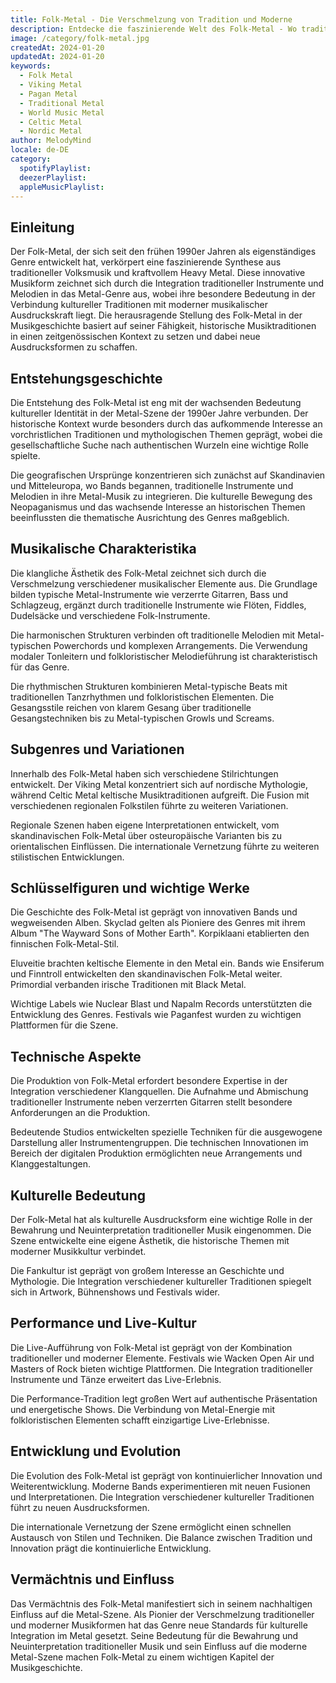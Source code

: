 ```yaml
---
title: Folk-Metal - Die Verschmelzung von Tradition und Moderne
description: Entdecke die faszinierende Welt des Folk-Metal - Wo traditionelle Instrumente auf harte Gitarrenriffs treffen
image: /category/folk-metal.jpg
createdAt: 2024-01-20
updatedAt: 2024-01-20
keywords:
  - Folk Metal
  - Viking Metal
  - Pagan Metal
  - Traditional Metal
  - World Music Metal
  - Celtic Metal
  - Nordic Metal
author: MelodyMind
locale: de-DE
category:
  spotifyPlaylist: 
  deezerPlaylist: 
  appleMusicPlaylist: 
---
```


## Einleitung

Der Folk-Metal, der sich seit den frühen 1990er Jahren als eigenständiges Genre entwickelt hat, verkörpert eine faszinierende Synthese aus traditioneller Volksmusik und kraftvollem Heavy Metal. Diese innovative Musikform zeichnet sich durch die Integration traditioneller Instrumente und Melodien in das Metal-Genre aus, wobei ihre besondere Bedeutung in der Verbindung kultureller Traditionen mit moderner musikalischer Ausdruckskraft liegt. Die herausragende Stellung des Folk-Metal in der Musikgeschichte basiert auf seiner Fähigkeit, historische Musiktraditionen in einen zeitgenössischen Kontext zu setzen und dabei neue Ausdrucksformen zu schaffen.

## Entstehungsgeschichte

Die Entstehung des Folk-Metal ist eng mit der wachsenden Bedeutung kultureller Identität in der Metal-Szene der 1990er Jahre verbunden. Der historische Kontext wurde besonders durch das aufkommende Interesse an vorchristlichen Traditionen und mythologischen Themen geprägt, wobei die gesellschaftliche Suche nach authentischen Wurzeln eine wichtige Rolle spielte.

Die geografischen Ursprünge konzentrieren sich zunächst auf Skandinavien und Mitteleuropa, wo Bands begannen, traditionelle Instrumente und Melodien in ihre Metal-Musik zu integrieren. Die kulturelle Bewegung des Neopaganismus und das wachsende Interesse an historischen Themen beeinflussten die thematische Ausrichtung des Genres maßgeblich.

## Musikalische Charakteristika

Die klangliche Ästhetik des Folk-Metal zeichnet sich durch die Verschmelzung verschiedener musikalischer Elemente aus. Die Grundlage bilden typische Metal-Instrumente wie verzerrte Gitarren, Bass und Schlagzeug, ergänzt durch traditionelle Instrumente wie Flöten, Fiddles, Dudelsäcke und verschiedene Folk-Instrumente.

Die harmonischen Strukturen verbinden oft traditionelle Melodien mit Metal-typischen Powerchords und komplexen Arrangements. Die Verwendung modaler Tonleitern und folkloristischer Melodieführung ist charakteristisch für das Genre.

Die rhythmischen Strukturen kombinieren Metal-typische Beats mit traditionellen Tanzrhythmen und folkloristischen Elementen. Die Gesangsstile reichen von klarem Gesang über traditionelle Gesangstechniken bis zu Metal-typischen Growls und Screams.

## Subgenres und Variationen

Innerhalb des Folk-Metal haben sich verschiedene Stilrichtungen entwickelt. Der Viking Metal konzentriert sich auf nordische Mythologie, während Celtic Metal keltische Musiktraditionen aufgreift. Die Fusion mit verschiedenen regionalen Folkstilen führte zu weiteren Variationen.

Regionale Szenen haben eigene Interpretationen entwickelt, vom skandinavischen Folk-Metal über osteuropäische Varianten bis zu orientalischen Einflüssen. Die internationale Vernetzung führte zu weiteren stilistischen Entwicklungen.

## Schlüsselfiguren und wichtige Werke

Die Geschichte des Folk-Metal ist geprägt von innovativen Bands und wegweisenden Alben. Skyclad gelten als Pioniere des Genres mit ihrem Album "The Wayward Sons of Mother Earth". Korpiklaani etablierten den finnischen Folk-Metal-Stil.

Eluveitie brachten keltische Elemente in den Metal ein. Bands wie Ensiferum und Finntroll entwickelten den skandinavischen Folk-Metal weiter. Primordial verbanden irische Traditionen mit Black Metal.

Wichtige Labels wie Nuclear Blast und Napalm Records unterstützten die Entwicklung des Genres. Festivals wie Paganfest wurden zu wichtigen Plattformen für die Szene.

## Technische Aspekte

Die Produktion von Folk-Metal erfordert besondere Expertise in der Integration verschiedener Klangquellen. Die Aufnahme und Abmischung traditioneller Instrumente neben verzerrten Gitarren stellt besondere Anforderungen an die Produktion.

Bedeutende Studios entwickelten spezielle Techniken für die ausgewogene Darstellung aller Instrumentengruppen. Die technischen Innovationen im Bereich der digitalen Produktion ermöglichten neue Arrangements und Klanggestaltungen.

## Kulturelle Bedeutung

Der Folk-Metal hat als kulturelle Ausdrucksform eine wichtige Rolle in der Bewahrung und Neuinterpretation traditioneller Musik eingenommen. Die Szene entwickelte eine eigene Ästhetik, die historische Themen mit moderner Musikkultur verbindet.

Die Fankultur ist geprägt von großem Interesse an Geschichte und Mythologie. Die Integration verschiedener kultureller Traditionen spiegelt sich in Artwork, Bühnenshows und Festivals wider.

## Performance und Live-Kultur

Die Live-Aufführung von Folk-Metal ist geprägt von der Kombination traditioneller und moderner Elemente. Festivals wie Wacken Open Air und Masters of Rock bieten wichtige Plattformen. Die Integration traditioneller Instrumente und Tänze erweitert das Live-Erlebnis.

Die Performance-Tradition legt großen Wert auf authentische Präsentation und energetische Shows. Die Verbindung von Metal-Energie mit folkloristischen Elementen schafft einzigartige Live-Erlebnisse.

## Entwicklung und Evolution

Die Evolution des Folk-Metal ist geprägt von kontinuierlicher Innovation und Weiterentwicklung. Moderne Bands experimentieren mit neuen Fusionen und Interpretationen. Die Integration verschiedener kultureller Traditionen führt zu neuen Ausdrucksformen.

Die internationale Vernetzung der Szene ermöglicht einen schnellen Austausch von Stilen und Techniken. Die Balance zwischen Tradition und Innovation prägt die kontinuierliche Entwicklung.

## Vermächtnis und Einfluss

Das Vermächtnis des Folk-Metal manifestiert sich in seinem nachhaltigen Einfluss auf die Metal-Szene. Als Pionier der Verschmelzung traditioneller und moderner Musikformen hat das Genre neue Standards für kulturelle Integration im Metal gesetzt. Seine Bedeutung für die Bewahrung und Neuinterpretation traditioneller Musik und sein Einfluss auf die moderne Metal-Szene machen Folk-Metal zu einem wichtigen Kapitel der Musikgeschichte.
